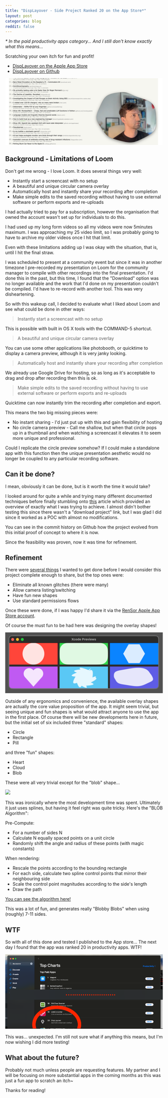 ```yaml
---
title: "DispLayover - Side Project Ranked 20 on the App Store*"
layout: post
categories: blog
reddit: false
---
```


<em>* In the paid productivity apps category... And I still don't know exactly what this means...</em>

Scratching your own itch for fun and profit!

* [DispLayover on the Apple App Store](https://apps.apple.com/au/app/displayover/id6471848731?mt=12)
* [DispLayover on Github](https://github.com/rensorapps/displayover/tree/main#-displayover)

![](/images/displayover/displayover-shot.png)


<!--more-->

## Background - Limitations of Loom

Don't get me wrong - I love Loom. It does several things very well:

* Instantly start a screencast with no setup
* A beautiful and unique circular camera overlay
* Automatically host and instantly share your recording after completion
* Make simple edits to the saved recording without having to use external software or perform exports and re-uploads

I had actually tried to pay for a subscription, however the organisation that owned the account wasn't set up for individuals to do this.

I had used up my long form videos so all my videos were now 5minutes maximum. I was approaching my 25 video limit, so I was probably going to have to archive my older videos once I hit that limit.

Even with these limitations adding up I was okay with the situation, that is, until I hit the final straw.

I was scheduled to present at a community event but since it was in another timezone I pre-recorded my presentation on Loom for the community manager to compile with other recordings into the final presentation. I'd done this in the past, but this time, I found that the "Download" option was no longer available and the work that I'd done on my presentation couldn't be compiled. I'd have to re-record with another tool. This was very disheartening.

So with this wakeup call, I decided to evaluate what I liked about Loom and see what could be done in other ways:

> Instantly start a screencast with no setup

This is possible with built in OS X tools with the COMMAND-5 shortcut.

> A beautiful and unique circular camera overlay

You can use some other applications like photobooth, or quicktime to display a camera preview, although it is very janky looking.

> Automatically host and instantly share your recording after completion

We already use Google Drive for hosting, so as long as it's acceptable to drag and drop after recording then this is ok.

> Make simple edits to the saved recording without having to use external software or perform exports and re-uploads

Quicktime can now instantly trim the recording after completion and export.

This means the two big missing pieces were:

* No instant sharing - I'd just put up with this and gain flexibility of hosting
* No circle camera preview - Call me shallow, but when that circle pops up in a thumbnail and when watching a screencast it elevates it to seem more unique and professional.

Could I replicate the circle preview somehow? If I could make a standalone app with this function then the unique presentation aesthetic would no longer be coupled to any particular recording software.


## Can it be done?

I mean, obviously it can be done, but is it worth the time it would take?

I looked around for quite a while and trying many different documented techniques before finally stumbling onto [this](https://benoitpasquier.com/webcam-utility-app-macos-swiftui/) article which provided an overview of exactly what I was trying to achieve. I almost didn't bother testing this since there wasn't a "download project" link, but I was glad I did since it worked as a POC with almost no modifications.

You can see in the commit history on Github how the project evolved from this initial proof of concept to where it is now.

Since the feasibility was proven, now it was time for refinement.

## Refinement

There were [several things](https://github.com/rensorapps/displayover/issues?q=is%3Aissue+is%3Aclosed+) I wanted to get done before I would consider this project complete enough to share, but the top ones were:

* Eliminate all known glitches (there were many)
* Allow camera listing/switching
* Have fun new shapes
* Use standard permissions flows

Once these were done, if I was happy I'd share it via the [RenSor Apple App Store account](https://apps.apple.com/au/developer/rensor/id1690772447).

Of course the must fun to be had here was designing the overlay shapes!

![](/images/displayover/shapes.png)

Outside of any ergonomics and convenience, the available overlay shapes are actually the core value proposition of the app.
It might seem trivial, but seeing unique and fun shapes is what would attract anyone to use the app in the first place.
Of course there will be new developments here in future, but the initial set of six included three "standard" shapes:

* Circle
* Rectangle
* Pill

and three "fun" shapes:

* Heart
* Cloud
* Blob

These were all very trivial except for the "blob" shape...

![](/images/displayover/IMG_0128.png)

This was ironically where the most development time was spent. Ultimately it just uses splines, but having it feel right was quite tricky. Here's the "BLOB Algorithm":

Pre-Compute:

* For a number of sides N
* Calculate N equally spaced points on a unit circle
* Randomly shift the angle and radius of these points (with magic constants)

When rendering:

* Rescale the points according to the bounding rectangle
* For each side, calculate two spline control points that mirror their neighbouring side
* Scale the control point magnitudes according to the side's length
* Draw the path

[You can see the algorithm here!](https://github.com/rensorapps/displayover/blob/main/displayover/Shapes.swift#L119)

This was a lot of fun, and generates really "Blobby Blobs" when using (roughly) 7-11 sides.

## WTF

So with all of this done and tested I published to the App store... The next day I found that the app was ranked 20 in productivity apps. WTF!

![](/images/displayover/store-ranking.png)

This was... unexpected. I'm still not sure what if anything this means, but I'm now wishing I did more testing!


## What about the future?

Probably not much unless people are requesting features. My partner and I will be focusing on more substantial apps in the coming months as this was just a fun app to scratch an itch~

Thanks for reading!

